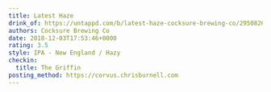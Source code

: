 ```yaml
---
title: Latest Haze
drink_of: https://untappd.com/b/latest-haze-cocksure-brewing-co/2950826
authors: Cocksure Brewing Co
date: 2018-12-03T17:53:46+0000
rating: 3.5
style: IPA - New England / Hazy
checkin:
  title: The Griffin
posting_method: https://corvus.chrisburnell.com
---
```

